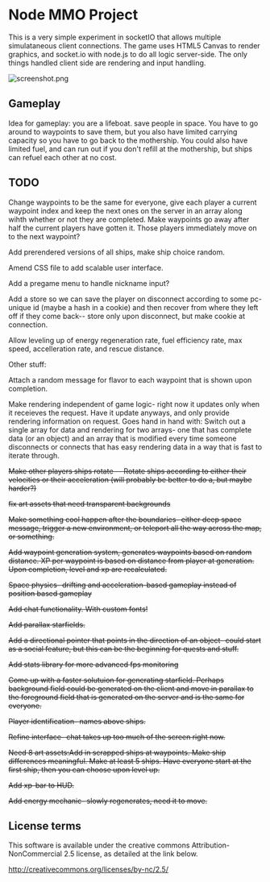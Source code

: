 Node MMO Project
================

This is a very simple experiment in socketIO that allows multiple simulataneous client connections. The game uses HTML5 Canvas to render graphics, and socket.io with node.js to do all logic server-side. The only things handled client side are rendering and input handling.

![screenshot.png](https://github.com/swiecki/node-mmo/raw/master/screenshot.png "Screenshot")

Gameplay
--------

Idea for gameplay: you are a lifeboat. save people in space. You have to go around to waypoints to save them, but you also have limited carrying capacity so you have to go back to the mothership. You could also have limited fuel, and can run out if you don't refill at the mothership, but ships can refuel each other at no cost.

TODO
----

Change waypoints to be the same for everyone, give each player a current waypoint index and keep the next ones on the server in an array along wihth whether or not they are completed. Make waypoints go away after half the current players have gotten it. Those players immediately move on to the next waypoint?

Add prerendered versions of all ships, make ship choice random.

Amend CSS file to add scalable user interface.

Add a pregame menu to handle nickname input?

Add a store so we can save the player on disconnect according to some pc-unique id (maybe a hash in a cookie) and then recover from where they left off if they come back-- store only upon disconnect, but make cookie at connection.

Allow leveling up of energy regeneration rate, fuel efficiency rate, max speed, accelleration rate, and rescue distance.


Other stuff:

Attach a random message for flavor to each waypoint that is shown upon completion.

Make rendering independent of game logic- right now it updates only when it receieves the request. Have it update anyways, and only provide rendering information on request. Goes hand in hand with: Switch out a single array for data and rendering for two arrays- one that has complete data (or an object) and an array that is modified every time someone disconnects or connects that has easy rendering data in a way that is fast to iterate through.

~~Make other players ships rotate -- Rotate ships according to either their velocities or their acceleration (will probably be better to do a, but maybe harder?)~~

~~fix art assets that need transparent backgrounds~~

~~Make something cool happen after the boundaries- either deep space message, trigger a new environment, or teleport all the way across the map, or something.~~

~~Add waypoint generation system, generates waypoints based on random distance. XP per waypoint is based on distance from player at generation. Upon completion, level and xp are recalculated.~~

~~Space physics- drifting and acceleration-based gameplay instead of position based gameplay~~

~~Add chat functionality. With custom fonts!~~

~~Add parallax starfields.~~

~~Add a directional pointer that points in the direction of an object- could start as a social feature, but this can be the beginning for quests and stuff.~~

~~Add stats library for more advanced fps monitoring~~

~~Come up with a faster solutuion for generating starfield. Perhaps background field could be generated on the client and move in parallax to the foreground field that is generated on the server and is the same for everyone.~~

~~Player identification- names above ships.~~

~~Refine interface- chat takes up too much of the screen right now.~~

~~Need 8 art assets:Add in scrapped ships at waypoints. Make ship differences meaningful. Make at least 5 ships. Have everyone start at the first ship, then you can choose upon level up.~~

~~Add xp-bar to HUD.~~

~~Add energy mechanic- slowly regenerates, need it to move.~~

License terms
-------------

This software is available under the creative commons Attribution-NonCommercial 2.5 license, as detailed at the link below.

http://creativecommons.org/licenses/by-nc/2.5/
